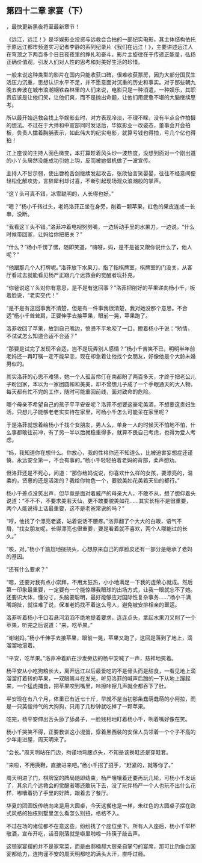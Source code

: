 ## 第四十二章 家宴（下）
，最快更新黑夜将至最新章节！

《远江，远江！》是华娱影业投资与远救会合拍的一部纪实电影，其主体结构依托于原远江都市频道实习记者李静的系列纪录片《我们在远江！》，主要讲述远江人在穹顶之下两百多个日日夜夜里的挣扎和奋斗，影片主旋律在于传递正能量，弘扬正确价值观，引发人们对人性的思考和对美好生活的珍惜。

一般来说这种类型的影片在国内只能收获口碑，很难收获票房，因为大部分国民生活压力沉重，思想认识水平不足，并不愿意面对沉重的历史和事实。对于那些朝九晚五奔波在城市浪潮钢铁森林里的人们来说，电影只是一种消遣，一种娱乐，其职责应该是让他们笑，让他们爽，而不是抛出命题，让他们用疲惫不堪的大脑继续思考。

所以最开始远救会找上华娱影业时，对方表现冷淡，不理不睬，没有半点合作拍摄的想法。不过在于大师和中宣部同时发话后，华娱影业一改姿态，董事会开会拍板，负责人擂着胸脯表示，如此伟大的纪实电影，就算亏钱也得拍，亏几个亿也得拍！

江上座谈的主持人面色微变，本打算趁着风头炒一波热度，没想到面对一个刚出道的小丫头居然没能成功引她上钩，反而被她借机做了一波宣传。

主持人不甘示弱，使出唇枪舌剑继续发起攻击，张欣怡言笑晏晏，往往不经意间便轻松化解攻势，言辞犀利却讨喜，不断引起现场观众浪潮般的掌声。

“这丫头可真不错，冰雪聪明的，人长得也好。”

“嗯？”杨小千转过头，老妈洛菲正坐在身旁，削着一颗苹果，红色的果皮连成一长串，没断。

“我看这丫头不错。”洛菲冲着电视努努嘴，一边转动手里的水果刀，一边说，“什么时候带回家，让妈给你把把关？”

“什么？”杨小千愣了愣，随即笑道，“嗨呀，妈，是不是爸又跟你说什么了，他人呢？”

“他跟那几个人打牌呢。”洛菲放下水果刀，指了指棋牌室，棋牌室的门没关，从客厅看过去就能看见杨严正跟几个远救会的觉醒者玩扑克。

“你爸说这丫头对你有意思，是不是有这回事？”洛菲把削好的苹果递向杨小千，板着脸说，“老实交代！”

“是不是有这回事我不清楚，但是有一件事我很清楚，我对她没那个意思。不合适”杨小千耸耸肩，正要伸手去接苹果，眼前一晃，苹果跑了。

洛菲收回了苹果，放到自己嘴边，愤懑不平地咬了一口，瞪着杨小千说：“矫情，不试试怎么知道合适不合适？”

“那要是试完了发现不合适，岂不是玩弄别人感情？”杨小千苦笑不已，明明半年前老妈还一再叮嘱一定不能早恋，现在却急着让他找个女朋友，好像他是个大龄未婚男似的。

其实洛菲的心思不难猜，她一个人孤苦伶仃在南都盼了两百多天，才终于把老公儿子盼回家，本以为一家团圆和和美美，却不曾想儿子成了一个手眼通天的大人物，每天都有忙不完的工作，随时可能重回前线，面对致命的危险。

哪个母亲不希望自己的孩子平平安安呢？洛菲不想要这豪宅美酒，不想要这贵妇生活，只想儿子能够老老实实待在家里，可杨小千怎么可能呆在家里呢？

于是洛菲就想着给杨小千找个女朋友，男人么，单身一人的时候天不怕地不怕，什么事都敢往前冲，有了另一半以后就稳重得多，就算不畏自己考虑，也得为爱人考虑。

“妈，我知道你在想什么。你放心，我的性格你还不知道么，比被迫害妄想症还谨慎，永远安全第一，不会有事的。”杨小千轻轻拍着老妈的背部，柔声想劝。

但洛菲还是不死心，问道：“那你给妈说说，你喜欢什么样的女孩，要漂亮的，温柔的，贤惠的还是活泼的？我给你物色一个，要貌美如花美若天仙的都行。”

杨小千差点没笑出声，但毕竟是面对着威严的母亲大人，不敢不从，想了想仰着头说道：“不不不，不要求美若天仙，更不敢要貌美如花……其实长相不是很重要，两个人能说得上话最重要，这不是老爸常说的吗？”

“哼，他找了个漂亮老婆，站着说话不腰疼。”洛菲翻了个大大的白眼，语气不屑，“找女朋友呢，长得漂亮也很重要，要是看着就不喜欢，两个人哪能过的长久。”

“咳，对。”杨小千尴尬地挠挠头，心想原来自己的厚脸皮还有一部分是继承了老妈的基因。

“还有什么要求？”

“嗯，还要对我有点小崇拜，不用太狂热，小小地满足一下我的虚荣心就成。然后第一印象最重要，一定要有一个能惊爆我眼球的出场方式，让我一眼就忘不了她。还要识大体，懂分寸，头脑要聪明，最好能够应对国际性复杂事务……”杨小千满嘴胡扯，就往难了说，保准老妈找不着这么号人，避免被安排相亲的噩运。

洛菲听着杨小千口若悬河滔滔不绝地提着要求，连连点头，拿起水果刀又削了一个苹果，听完之后说道：“来，吃苹果。”

“谢谢妈。”杨小千伸手去接苹果，眼前一晃，苹果又跑了，这回是落到了地上，滴溜溜地滚着。

“平安，吃苹果。”洛菲冲着趴在沙发旁边的杨平安喊了一声，慈祥地笑着。

杨平安从小吃狗粮长大，离开远江以后最爱吃的不是骨头而是甜食，一看见地上滴溜溜打着转的苹果，一双眼睛斗在发光，听见洛菲的喊声后蹭的一下从地上蹿起来，一个猛虎捕食，把苹果咬到嘴里，咔擦咔擦几声就全都吞下了肚。

平安现在有八个月，体重已有近七十斤，早就不是当初那条蠢萌蠢萌的小阿拉，而是一只英俊帅气的大狗狗，只用了几秒钟就吃掉了一颗苹果。

吃完，杨平安伸出舌头舔了舔鼻子，一脸贱相地盯着杨小千，咧着嘴好像在笑。

杨小千哭笑不得，正要教训这小混蛋，穿着黑西装的安保人员领着一个个子不高的少年走进屋，周天明来了。

“会长。”周天明站在门边，拘谨地弯腰点头，不知是该换鞋还是穿鞋套。

“来啦，不用换鞋，直接进来吧。”杨小千招了招手，“赶紧的，就等你了。”

周天明进了门，棋牌室的牌局随即结束，杨严嚷嚷着还要再玩几轮，可杨小千发话了，其余几个远救会的觉醒者哪还敢玩下去，没了玩伴杨严一个人也玩不出什么花样，嘟囔着扔了手里的好牌，跟着去了餐厅。

华夏的团圆饭传统向来是用大圆桌，今天这餐也是一样，朱红色的大圆桌子摆在欧式风格的独栋别墅里怎么看怎么别扭，格格不入。

不过在场的诸位都不在意这些，纷纷找了个座位坐下。所有人入座后，杨小千举杯敬酒，宣布开吃，话音刚落就是噼里啪啦一阵筷子敲击声。

这顿家宴摆的并不是家常菜，而是由郝楠郝大厨亲自掌勺的宴席，那可比钓鱼台国宴都给力，连拘谨不安的周天明都吃的满头大汗，直呼过瘾。

